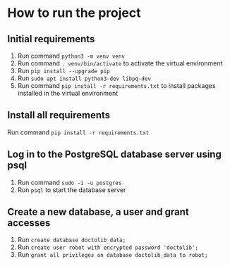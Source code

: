 # How to run the project
## Initial requirements
1. Run command `python3 -m venv venv`
1. Run command `. venv/bin/activate` to activate the virtual environment
1. Run `pip install --upgrade pip`
1. Run `sudo apt install python3-dev libpq-dev`
1. Run command `pip install -r requirements.txt` to install packages installed in the virtual environment

## Install all requirements 
Run command `pip install -r requirements.txt`

## Log in to the PostgreSQL database server using psql
1. Run command `sudo -i -u postgres`
2. Run `psql` to start the database server

## Create a new database, a user and grant accesses
1. Run `create database doctolib_data;`
2. Run `create user robot with encrypted password 'doctolib';`
3. Run `grant all privileges on database doctolib_data to robot;`